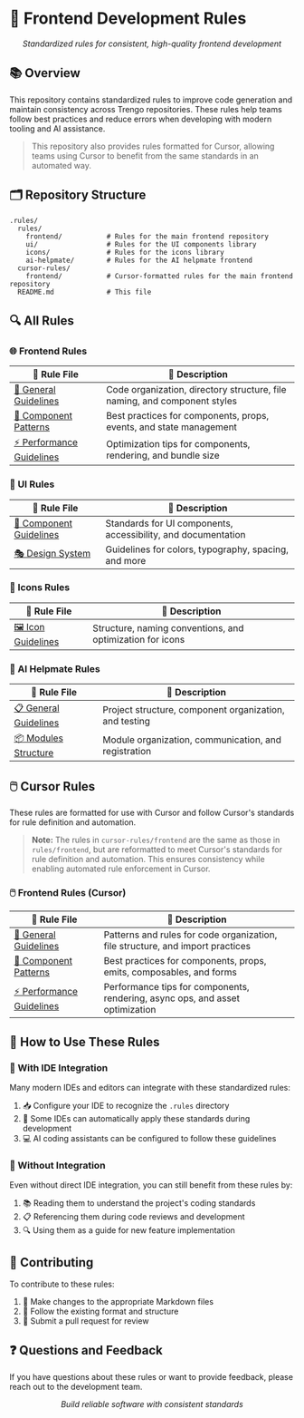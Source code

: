 # 📏 Frontend Development Rules

<div align="center">
  <p><em>Standardized rules for consistent, high-quality frontend development</em></p>
</div>

## 📚 Overview

This repository contains standardized rules to improve code generation and maintain consistency across Trengo repositories. These rules help teams follow best practices and reduce errors when developing with modern tooling and AI assistance.

> This repository also provides rules formatted for Cursor, allowing teams using Cursor to benefit from the same standards in an automated way.

## 🗂️ Repository Structure

```
.rules/
  rules/
    frontend/           # Rules for the main frontend repository
    ui/                 # Rules for the UI components library
    icons/              # Rules for the icons library
    ai-helpmate/        # Rules for the AI helpmate frontend
  cursor-rules/
    frontend/           # Cursor-formatted rules for the main frontend repository
  README.md             # This file
```

## 🔍 All Rules

### 🌐 Frontend Rules

| 📄 Rule File                                                        | 📝 Description                                                            |
| ------------------------------------------------------------------- | ------------------------------------------------------------------------- |
| [📌 General Guidelines](./rules/frontend/00-general.mdc)            | Code organization, directory structure, file naming, and component styles |
| [🧩 Component Patterns](./rules/frontend/01-component-patterns.mdc) | Best practices for components, props, events, and state management        |
| [⚡ Performance Guidelines](./rules/frontend/02-performance.mdc)    | Optimization tips for components, rendering, and bundle size              |

### 🎨 UI Rules

| 📄 Rule File                                                      | 📝 Description                                                |
| ----------------------------------------------------------------- | ------------------------------------------------------------- |
| [🧱 Component Guidelines](./rules/ui/00-component-guidelines.mdc) | Standards for UI components, accessibility, and documentation |
| [🎭 Design System](./rules/ui/01-design-system.mdc)               | Guidelines for colors, typography, spacing, and more          |

### 🔣 Icons Rules

| 📄 Rule File                                               | 📝 Description                                            |
| ---------------------------------------------------------- | --------------------------------------------------------- |
| [🖼️ Icon Guidelines](./rules/icons/00-icon-guidelines.mdc) | Structure, naming conventions, and optimization for icons |

### 🤖 AI Helpmate Rules

| 📄 Rule File                                                           | 📝 Description                                         |
| ---------------------------------------------------------------------- | ------------------------------------------------------ |
| [📋 General Guidelines](./rules/ai-helpmate/00-general-guidelines.mdc) | Project structure, component organization, and testing |
| [📦 Modules Structure](./rules/ai-helpmate/01-modules.mdc)             | Module organization, communication, and registration   |

## 🖱️ Cursor Rules

These rules are formatted for use with Cursor and follow Cursor's standards for rule definition and automation.

> **Note:** The rules in `cursor-rules/frontend` are the same as those in `rules/frontend`, but are reformatted to meet Cursor's standards for rule definition and automation. This ensures consistency while enabling automated rule enforcement in Cursor.

### 🖱️ Frontend Rules (Cursor)

| 📄 Rule File                                                                 | 📝 Description                                                                 |
| ---------------------------------------------------------------------------- | ----------------------------------------------------------------------------- |
| [📌 General Guidelines](./cursor-rules/frontend/general.mdc)                 | Patterns and rules for code organization, file structure, and import practices |
| [🧩 Component Patterns](./cursor-rules/frontend/component-patterns.mdc)      | Best practices for components, props, emits, composables, and forms           |
| [⚡ Performance Guidelines](./cursor-rules/frontend/perfromance.mdc)          | Performance tips for components, rendering, async ops, and asset optimization |

## 🚀 How to Use These Rules

### 🔌 With IDE Integration

Many modern IDEs and editors can integrate with these standardized rules:

1. 📥 Configure your IDE to recognize the `.rules` directory
2. 🔄 Some IDEs can automatically apply these standards during development
3. 💻 AI coding assistants can be configured to follow these guidelines

### 📖 Without Integration

Even without direct IDE integration, you can still benefit from these rules by:

1. 📚 Reading them to understand the project's coding standards
2. 📋 Referencing them during code reviews and development
3. 🔍 Using them as a guide for new feature implementation

## 🤝 Contributing

To contribute to these rules:

1. 📝 Make changes to the appropriate Markdown files
2. 📏 Follow the existing format and structure
3. 🔀 Submit a pull request for review

## ❓ Questions and Feedback

If you have questions about these rules or want to provide feedback, please reach out to the development team.

<div align="center">
  <p><em>Build reliable software with consistent standards</em></p>
</div>
